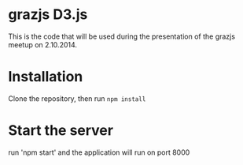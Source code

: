 grazjs D3.js
============

This is the code that will be used during the presentation of the grazjs meetup on 2.10.2014.

Installation
============
Clone the repository, then run `npm install`

Start the server
================
run 'npm start' and the application will run on port 8000